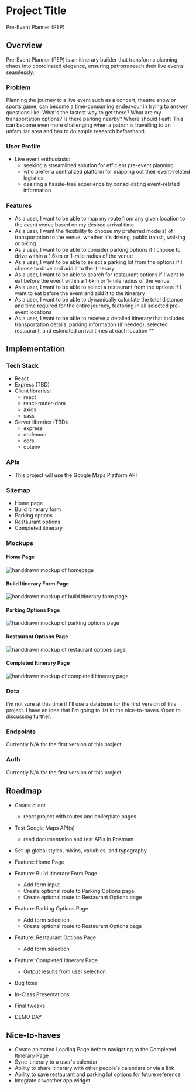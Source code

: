 # Project Title
Pre-Event Planner (PEP)

## Overview
Pre-Event Planner (PEP) is an itinerary builder that transforms planning chaos into coordinated elegance, ensuring patrons reach their live events seamlessly. 

### Problem

Planning the journey to a live event such as a concert, theatre show or sports game, can become a time-consuming endeavour in trying to answer questions like: What's the fastest way to get there? What are my transportation options? Is there parking nearby? Where should I eat? This can become even more challenging when a patron is travelling to an unfamiliar area and has to do ample research beforehand.

### User Profile

- Live event enthusiasts:
    - seeking a streamlined solution for efficient pre-event planning
    - who prefer a centralized platform for mapping out their event-related logistics
    - desiring a hassle-free experience by consolidating event-related information

### Features

- As a user, I want to be able to map my route from any given location to the event venue based on my desired arrival time 
- As a user, I want the flexibility to choose my preferred mode(s) of transportation to the venue, whether it's driving, public transit, walking or biking
- As a user, I want to be able to consider parking options if I choose to drive within a 1.6km or 1-mile radius of the venue
- As a user, I want to be able to select a parking lot from the options if I choose to drive and add it to the itinerary
- As a user, I want to be able to search for restaurant options if I want to eat before the event within a 1.6km or 1-mile radius of the venue
- As a user, I want to be able to select a restaurant from the options if I want to eat before the event and add it to the itinerary
- As a user, I want to be able to dynamically calculate the total distance and time required for the entire journey, factoring in all selected pre-event locations
- As a user, I want to be able to receive a detailed itinerary that includes transportation details, parking information (if needed), selected restaurant, and estimated arrival times at each location **

## Implementation

### Tech Stack

- React
- Express (TBD)
- Client libraries:
    - react
    - react-router-dom
    - axios
    - sass
- Server libraries (TBD):
    - express
    - nodemon
    - cors
    - dotenv

### APIs

- This project will use the Google Maps Platform API

### Sitemap

- Home page
- Build itinerary form
- Parking options
- Restaurant options 
- Completed itinerary

### Mockups 

#### Home Page
![handdrawn mockup of homepage](/assets/HomePage.jpg)

#### Build Itinerary Form Page
![handdrawn mockup of build itinerary form page](/assets/BuildItineraryForm.jpg)

#### Parking Options Page
![handdrawn mockup of parking options page](/assets/ParkingOptions.jpg)

#### Restaurant Options Page
![handdrawn mockup of restaurant options page](/assets/RestaurantOptions.jpg)

#### Completed Itinerary Page
![handdrawn mockup of completed itinerary page](/assets/CompletedItinerary.jpg)

### Data

I'm not sure at this time if I'll use a database for the first version of this project.
I have an idea that I'm going to list in the nice-to-haves. Open to discussing further.

### Endpoints

Currently N/A for the first version of this project

### Auth

Currently N/A for the first version of this project

## Roadmap

- Create client
    - react project with routes and boilerplate pages

- Test Google Maps API(s)
    - read documentation and test APIs in Postman

- Set up global styles, mixins, variables, and typography

- Feature: Home Page

- Feature: Build Itinerary Form Page
    - Add form input
    - Create optional route to Parking Options page
    - Create optional route to Restaurant Options page

- Feature: Parking Options Page
    - Add form selection
    - Create optional route to Restaurant Options page

- Feature: Restaurant Options Page
    - Add form selection

- Feature: Completed Itinerary Page
    - Output results from user selection

- Bug fixes

- In-Class Presentations

- Final tweaks

- DEMO DAY

## Nice-to-haves

- Create animated Loading Page before navigating to the Completed Itinerary Page
- Sync itinerary to a user's calendar 
- Ability to share itinerary with other people's calendars or via a link
- Ability to save restaurant and parking lot options for future reference
- Integrate a weather app widget